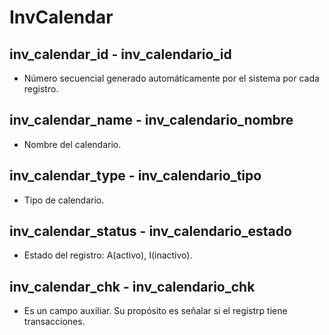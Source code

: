 # InvCalendar

## inv_calendar_id - inv_calendario_id
* Número secuencial generado automáticamente por el sistema por cada registro.

## inv_calendar_name - inv_calendario_nombre
* Nombre del calendario.

## inv_calendar_type - inv_calendario_tipo
* Tipo de calendario.

## inv_calendar_status - inv_calendario_estado
* Estado del registro: A(activo), I(inactivo).

## inv_calendar_chk - inv_calendario_chk
* Es un campo auxiliar. Su propósito es señalar si el registrp tiene transacciones.


